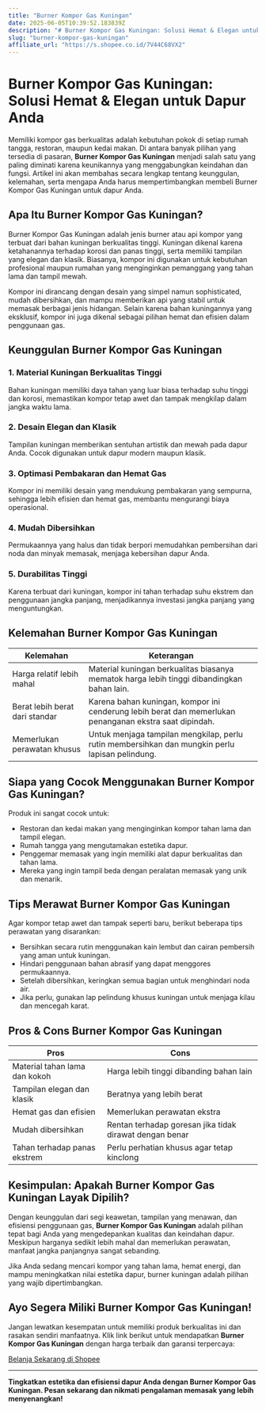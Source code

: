 ```yaml
---
title: "Burner Kompor Gas Kuningan"
date: 2025-06-05T10:39:52.183839Z
description: "# Burner Kompor Gas Kuningan: Solusi Hemat & Elegan untuk Dapur Anda..."
slug: "burner-kompor-gas-kuningan"
affiliate_url: "https://s.shopee.co.id/7V44C68VX2"
---
```

# Burner Kompor Gas Kuningan: Solusi Hemat & Elegan untuk Dapur Anda

Memiliki kompor gas berkualitas adalah kebutuhan pokok di setiap rumah tangga, restoran, maupun kedai makan. Di antara banyak pilihan yang tersedia di pasaran, **Burner Kompor Gas Kuningan** menjadi salah satu yang paling diminati karena keunikannya yang menggabungkan keindahan dan fungsi. Artikel ini akan membahas secara lengkap tentang keunggulan, kelemahan, serta mengapa Anda harus mempertimbangkan membeli Burner Kompor Gas Kuningan untuk dapur Anda.

## Apa Itu Burner Kompor Gas Kuningan?

Burner Kompor Gas Kuningan adalah jenis burner atau api kompor yang terbuat dari bahan kuningan berkualitas tinggi. Kuningan dikenal karena ketahanannya terhadap korosi dan panas tinggi, serta memiliki tampilan yang elegan dan klasik. Biasanya, kompor ini digunakan untuk kebutuhan profesional maupun rumahan yang menginginkan pemanggang yang tahan lama dan tampil mewah.

Kompor ini dirancang dengan desain yang simpel namun sophisticated, mudah dibersihkan, dan mampu memberikan api yang stabil untuk memasak berbagai jenis hidangan. Selain karena bahan kuningannya yang eksklusif, kompor ini juga dikenal sebagai pilihan hemat dan efisien dalam penggunaan gas.

## Keunggulan Burner Kompor Gas Kuningan

### 1. Material Kuningan Berkualitas Tinggi
Bahan kuningan memiliki daya tahan yang luar biasa terhadap suhu tinggi dan korosi, memastikan kompor tetap awet dan tampak mengkilap dalam jangka waktu lama.

### 2. Desain Elegan dan Klasik
Tampilan kuningan memberikan sentuhan artistik dan mewah pada dapur Anda. Cocok digunakan untuk dapur modern maupun klasik.

### 3. Optimasi Pembakaran dan Hemat Gas
Kompor ini memiliki desain yang mendukung pembakaran yang sempurna, sehingga lebih efisien dan hemat gas, membantu mengurangi biaya operasional.

### 4. Mudah Dibersihkan
Permukaannya yang halus dan tidak berpori memudahkan pembersihan dari noda dan minyak memasak, menjaga kebersihan dapur Anda.

### 5. Durabilitas Tinggi
Karena terbuat dari kuningan, kompor ini tahan terhadap suhu ekstrem dan penggunaan jangka panjang, menjadikannya investasi jangka panjang yang menguntungkan.

## Kelemahan Burner Kompor Gas Kuningan

| Kelemahan                         | Keterangan                                              |
|----------------------------------|---------------------------------------------------------|
| Harga relatif lebih mahal      | Material kuningan berkualitas biasanya mematok harga lebih tinggi dibandingkan bahan lain.  |
| Berat lebih berat dari standar  | Karena bahan kuningan, kompor ini cenderung lebih berat dan memerlukan penanganan ekstra saat dipindah. |
| Memerlukan perawatan khusus     | Untuk menjaga tampilan mengkilap, perlu rutin membersihkan dan mungkin perlu lapisan pelindung. |

## Siapa yang Cocok Menggunakan Burner Kompor Gas Kuningan?

Produk ini sangat cocok untuk:
- Restoran dan kedai makan yang menginginkan kompor tahan lama dan tampil elegan.
- Rumah tangga yang mengutamakan estetika dapur.
- Penggemar memasak yang ingin memiliki alat dapur berkualitas dan tahan lama.
- Mereka yang ingin tampil beda dengan peralatan memasak yang unik dan menarik.

## Tips Merawat Burner Kompor Gas Kuningan

Agar kompor tetap awet dan tampak seperti baru, berikut beberapa tips perawatan yang disarankan:
- Bersihkan secara rutin menggunakan kain lembut dan cairan pembersih yang aman untuk kuningan.
- Hindari penggunaan bahan abrasif yang dapat menggores permukaannya.
- Setelah dibersihkan, keringkan semua bagian untuk menghindari noda air.
- Jika perlu, gunakan lap pelindung khusus kuningan untuk menjaga kilau dan mencegah karat.

## Pros & Cons Burner Kompor Gas Kuningan

| **Pros**                                | **Cons**                                 |
|-----------------------------------------|------------------------------------------|
| Material tahan lama dan kokoh          | Harga lebih tinggi dibanding bahan lain |
| Tampilan elegan dan klasik             | Beratnya yang lebih berat               |
| Hemat gas dan efisien                  | Memerlukan perawatan ekstra             |
| Mudah dibersihkan                      | Rentan terhadap goresan jika tidak dirawat dengan benar |
| Tahan terhadap panas ekstrem           | Perlu perhatian khusus agar tetap kinclong |

## Kesimpulan: Apakah Burner Kompor Gas Kuningan Layak Dipilih?

Dengan keunggulan dari segi keawetan, tampilan yang menawan, dan efisiensi penggunaan gas, **Burner Kompor Gas Kuningan** adalah pilihan tepat bagi Anda yang mengedepankan kualitas dan keindahan dapur. Meskipun harganya sedikit lebih mahal dan memerlukan perawatan, manfaat jangka panjangnya sangat sebanding.

Jika Anda sedang mencari kompor yang tahan lama, hemat energi, dan mampu meningkatkan nilai estetika dapur, burner kuningan adalah pilihan yang wajib dipertimbangkan.

## Ayo Segera Miliki Burner Kompor Gas Kuningan!

Jangan lewatkan kesempatan untuk memiliki produk berkualitas ini dan rasakan sendiri manfaatnya. Klik link berikut untuk mendapatkan **Burner Kompor Gas Kuningan** dengan harga terbaik dan garansi terpercaya: 

[Belanja Sekarang di Shopee](https://s.shopee.co.id/7V44C68VX2)

---

**Tingkatkan estetika dan efisiensi dapur Anda dengan Burner Kompor Gas Kuningan. Pesan sekarang dan nikmati pengalaman memasak yang lebih menyenangkan!**